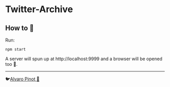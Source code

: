 # Twitter-Archive

## How to 👀

Run:

```
npm start
```

A server will spun up at http://localhost:9999 and a browser will be opened too 🥳.

---

🐦[Alvaro Pinot 🤘](https://twitter.com/alvaropinot)

